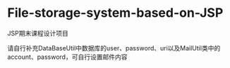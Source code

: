 # File-storage-system-based-on-JSP
JSP期末课程设计项目

请自行补充DataBaseUtil中数据库的user、password、uri以及MailUtil类中的account、password，可自行设置邮件内容
